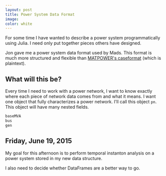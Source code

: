 ```yaml
---
layout: post
title: Power System Data Format
image: 
color: white
---
```


For some time I have wanted to describe a power system programmatically using Julia. I need only put together pieces others have designed.

Jon gave me a power system data format used by Mads. This format is much more structured and flexible than [MATPOWER's caseformat][1] (which is plaintext).

## What will this be?
Every time I need to work with a power network, I want to know exactly where each piece of network data comes from and what it means. I want one object that fully characterizes a power network. I'll call this object `pn`. This object will have many nested fields.

```julia
baseMVA
bus
gen

```

## Friday, June 19, 2015

My goal for this afternoon is to perform temporal instanton analysis on a power system stored in my new data structure.

I also need to decide whether DataFrames are a better way to go.


[1]: http://www.pserc.cornell.edu//matpower/docs/ref/matpower5.1/caseformat.html